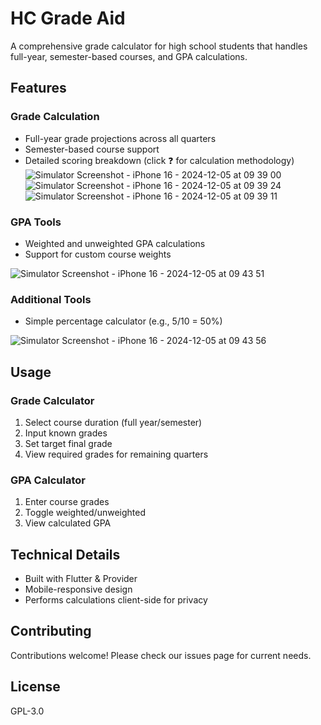 # HC Grade Aid

A comprehensive grade calculator for high school students that handles full-year, semester-based courses, and GPA calculations.

## Features

### Grade Calculation
- Full-year grade projections across all quarters
- Semester-based course support
- Detailed scoring breakdown (click ❓ for calculation methodology)
![Simulator Screenshot - iPhone 16 - 2024-12-05 at 09 39 00](https://github.com/user-attachments/assets/ff1c5148-a890-47eb-a4bb-3e1687de49ea|width=200)
![Simulator Screenshot - iPhone 16 - 2024-12-05 at 09 39 24](https://github.com/user-attachments/assets/beb68c75-9f69-4189-aa2e-36cf62154024|width=200)
![Simulator Screenshot - iPhone 16 - 2024-12-05 at 09 39 11](https://github.com/user-attachments/assets/a629b153-7fe3-44d1-9f39-ac93288fd0c4|width=200)

### GPA Tools
- Weighted and unweighted GPA calculations
- Support for custom course weights

![Simulator Screenshot - iPhone 16 - 2024-12-05 at 09 43 51](https://github.com/user-attachments/assets/50f52675-3a60-4ef9-b122-7843d3614f59|width=200)


### Additional Tools
- Simple percentage calculator (e.g., 5/10 = 50%)

![Simulator Screenshot - iPhone 16 - 2024-12-05 at 09 43 56](https://github.com/user-attachments/assets/a130f9c2-a531-4d58-9266-10aeb244fa44|width=200)


## Usage

### Grade Calculator
1. Select course duration (full year/semester)
2. Input known grades
3. Set target final grade
4. View required grades for remaining quarters

### GPA Calculator
1. Enter course grades
2. Toggle weighted/unweighted
3. View calculated GPA

## Technical Details
- Built with Flutter & Provider
- Mobile-responsive design
- Performs calculations client-side for privacy

## Contributing
Contributions welcome! Please check our issues page for current needs.

## License
GPL-3.0

